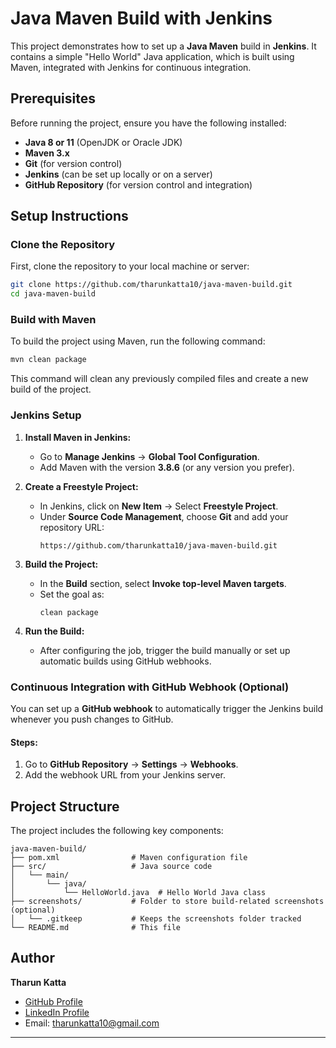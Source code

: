 # Java Maven Build with Jenkins

This project demonstrates how to set up a **Java Maven** build in **Jenkins**. It contains a simple "Hello World" Java application, which is built using Maven, integrated with Jenkins for continuous integration.

## Prerequisites

Before running the project, ensure you have the following installed:

- **Java 8 or 11** (OpenJDK or Oracle JDK)
- **Maven 3.x**
- **Git** (for version control)
- **Jenkins** (can be set up locally or on a server)
- **GitHub Repository** (for version control and integration)

## Setup Instructions

### Clone the Repository

First, clone the repository to your local machine or server:

```bash
git clone https://github.com/tharunkatta10/java-maven-build.git
cd java-maven-build
```

### Build with Maven

To build the project using Maven, run the following command:

```bash
mvn clean package
```

This command will clean any previously compiled files and create a new build of the project.

### Jenkins Setup

1. **Install Maven in Jenkins:**
   - Go to **Manage Jenkins** → **Global Tool Configuration**.
   - Add Maven with the version **3.8.6** (or any version you prefer).

2. **Create a Freestyle Project:**
   - In Jenkins, click on **New Item** → Select **Freestyle Project**.
   - Under **Source Code Management**, choose **Git** and add your repository URL:
     ```
     https://github.com/tharunkatta10/java-maven-build.git
     ```

3. **Build the Project:**
   - In the **Build** section, select **Invoke top-level Maven targets**.
   - Set the goal as:
     ```
     clean package
     ```

4. **Run the Build:**
   - After configuring the job, trigger the build manually or set up automatic builds using GitHub webhooks.

### Continuous Integration with GitHub Webhook (Optional)

You can set up a **GitHub webhook** to automatically trigger the Jenkins build whenever you push changes to GitHub.

#### Steps:
1. Go to **GitHub Repository** → **Settings** → **Webhooks**.
2. Add the webhook URL from your Jenkins server.

## Project Structure

The project includes the following key components:

```
java-maven-build/
├── pom.xml                # Maven configuration file
├── src/                   # Java source code
│   └── main/
│       └── java/
│           └── HelloWorld.java  # Hello World Java class
├── screenshots/           # Folder to store build-related screenshots (optional)
│   └── .gitkeep           # Keeps the screenshots folder tracked
└── README.md              # This file
```


## Author

**Tharun Katta**  
- [GitHub Profile](https://github.com/tharunkatta10)  
- [LinkedIn Profile](https://www.linkedin.com/in/tharunkatta)  
- Email: [tharunkatta10@gmail.com](mailto:tharunkatta10@gmail.com)

---
